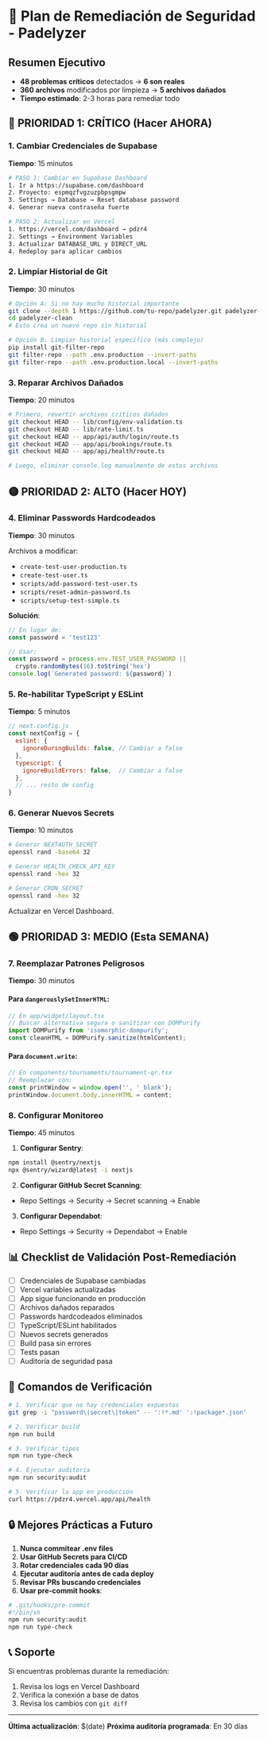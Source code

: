 # 🚨 Plan de Remediación de Seguridad - Padelyzer

## Resumen Ejecutivo
- **48 problemas críticos** detectados → **6 son reales**
- **360 archivos** modificados por limpieza → **5 archivos dañados**
- **Tiempo estimado**: 2-3 horas para remediar todo

## 🔴 PRIORIDAD 1: CRÍTICO (Hacer AHORA)

### 1. **Cambiar Credenciales de Supabase**
**Tiempo**: 15 minutos

```bash
# PASO 1: Cambiar en Supabase Dashboard
1. Ir a https://supabase.com/dashboard
2. Proyecto: espmqzfvgzuzpbpsgmpw
3. Settings → Database → Reset database password
4. Generar nueva contraseña fuerte

# PASO 2: Actualizar en Vercel
1. https://vercel.com/dashboard → pdzr4
2. Settings → Environment Variables
3. Actualizar DATABASE_URL y DIRECT_URL
4. Redeploy para aplicar cambios
```

### 2. **Limpiar Historial de Git**
**Tiempo**: 30 minutos

```bash
# Opción A: Si no hay mucho historial importante
git clone --depth 1 https://github.com/tu-repo/padelyzer.git padelyzer-clean
cd padelyzer-clean
# Esto crea un nuevo repo sin historial

# Opción B: Limpiar historial específico (más complejo)
pip install git-filter-repo
git filter-repo --path .env.production --invert-paths
git filter-repo --path .env.production.local --invert-paths
```

### 3. **Reparar Archivos Dañados**
**Tiempo**: 20 minutos

```bash
# Primero, revertir archivos críticos dañados
git checkout HEAD -- lib/config/env-validation.ts
git checkout HEAD -- lib/rate-limit.ts
git checkout HEAD -- app/api/auth/login/route.ts
git checkout HEAD -- app/api/bookings/route.ts
git checkout HEAD -- app/api/health/route.ts

# Luego, eliminar console.log manualmente de estos archivos
```

## 🟡 PRIORIDAD 2: ALTO (Hacer HOY)

### 4. **Eliminar Passwords Hardcodeados**
**Tiempo**: 30 minutos

Archivos a modificar:
- `create-test-user-production.ts`
- `create-test-user.ts`
- `scripts/add-password-test-user.ts`
- `scripts/reset-admin-password.ts`
- `scripts/setup-test-simple.ts`

**Solución**:
```typescript
// En lugar de:
const password = 'test123'

// Usar:
const password = process.env.TEST_USER_PASSWORD || 
  crypto.randomBytes(16).toString('hex')
console.log(`Generated password: ${password}`)
```

### 5. **Re-habilitar TypeScript y ESLint**
**Tiempo**: 5 minutos

```javascript
// next.config.js
const nextConfig = {
  eslint: {
    ignoreDuringBuilds: false, // Cambiar a false
  },
  typescript: {
    ignoreBuildErrors: false,  // Cambiar a false
  },
  // ... resto de config
}
```

### 6. **Generar Nuevos Secrets**
**Tiempo**: 10 minutos

```bash
# Generar NEXTAUTH_SECRET
openssl rand -base64 32

# Generar HEALTH_CHECK_API_KEY  
openssl rand -hex 32

# Generar CRON_SECRET
openssl rand -hex 32
```

Actualizar en Vercel Dashboard.

## 🟢 PRIORIDAD 3: MEDIO (Esta SEMANA)

### 7. **Reemplazar Patrones Peligrosos**
**Tiempo**: 30 minutos

#### Para `dangerouslySetInnerHTML`:
```typescript
// En app/widget/layout.tsx
// Buscar alternativa segura o sanitizar con DOMPurify
import DOMPurify from 'isomorphic-dompurify';
const cleanHTML = DOMPurify.sanitize(htmlContent);
```

#### Para `document.write`:
```typescript
// En components/tournaments/tournament-qr.tsx
// Reemplazar con:
const printWindow = window.open('', '_blank');
printWindow.document.body.innerHTML = content;
```

### 8. **Configurar Monitoreo**
**Tiempo**: 45 minutos

1. **Configurar Sentry**:
```bash
npm install @sentry/nextjs
npx @sentry/wizard@latest -i nextjs
```

2. **Configurar GitHub Secret Scanning**:
- Repo Settings → Security → Secret scanning → Enable

3. **Configurar Dependabot**:
- Repo Settings → Security → Dependabot → Enable

## 📊 Checklist de Validación Post-Remediación

- [ ] Credenciales de Supabase cambiadas
- [ ] Vercel variables actualizadas  
- [ ] App sigue funcionando en producción
- [ ] Archivos dañados reparados
- [ ] Passwords hardcodeados eliminados
- [ ] TypeScript/ESLint habilitados
- [ ] Nuevos secrets generados
- [ ] Build pasa sin errores
- [ ] Tests pasan
- [ ] Auditoría de seguridad pasa

## 🚀 Comandos de Verificación

```bash
# 1. Verificar que no hay credenciales expuestas
git grep -i "password\|secret\|token" -- ':!*.md' ':!package*.json'

# 2. Verificar build
npm run build

# 3. Verificar tipos
npm run type-check

# 4. Ejecutar auditoría
npm run security:audit

# 5. Verificar la app en producción
curl https://pdzr4.vercel.app/api/health
```

## 🔒 Mejores Prácticas a Futuro

1. **Nunca commitear .env files**
2. **Usar GitHub Secrets para CI/CD**
3. **Rotar credenciales cada 90 días**
4. **Ejecutar auditoría antes de cada deploy**
5. **Revisar PRs buscando credenciales**
6. **Usar pre-commit hooks**:

```bash
# .git/hooks/pre-commit
#!/bin/sh
npm run security:audit
npm run type-check
```

## 📞 Soporte

Si encuentras problemas durante la remediación:
1. Revisa los logs en Vercel Dashboard
2. Verifica la conexión a base de datos
3. Revisa los cambios con `git diff`

---

**Última actualización**: $(date)
**Próxima auditoría programada**: En 30 días